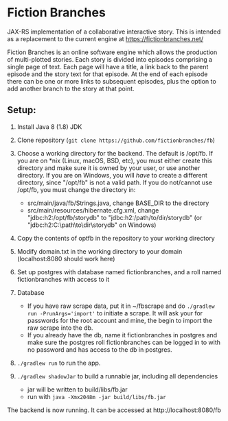 # Fiction Branches

JAX-RS implementation of a collaborative interactive story. This is intended as a replacement to the current
engine at https://fictionbranches.net/

Fiction Branches is an online software engine which allows the production of multi-plotted stories. Each story
is divided into episodes comprising a single page of text. Each page will have a title, a link back to the
parent episode and the story text for that episode. At the end of each episode there can be one or more links
to subsequent episodes, plus the option to add another branch to the story at that point.

## Setup:

1. Install Java 8 (1.8) JDK

2. Clone repository (`git clone https://github.com/fictionbranches/fb`)

4. Choose a working directory for the backend. The default is /opt/fb. If you are on *nix (Linux, macOS, BSD, etc), you must either create this directory and make sure it is owned by your user, or use another directory. If you are on Windows, you will *have* to create a different directory, since "/opt/fb" is not a valid path. If you do not/cannot use /opt/fb, you must change the directory in:
    - src/main/java/fb/Strings.java, change BASE_DIR to the directory
    - src/main/resources/hibernate.cfg.xml, change "jdbc:h2:/opt/fb/storydb" to "jdbc:h2:/path/to/dir/storydb" (or "jdbc:h2:C:\path\to\dir\storydb" on Windows)

5. Copy the contents of optfb in the repository to your working directory

6. Modify domain.txt in the working directory to your domain (localhost:8080 should work here)

7. Set up postgres with database named fictionbranches, and a roll named fictionbranches with access to it

8. Database
    - If you have raw scrape data, put it in ~/fbscrape and do `./gradlew run -PrunArgs='import'` to initiate a scrape. It will ask your for passwords for the root account and mine, the begin to import the raw scrape into the db. 
    - If you already have the db, name it fictionbranches in postgres and make sure the postgres roll fictionbranches can be logged in to with no password and has access to the db in postgres. 

9. `./gradlew run` to run the app.

10. `./gradlew shadowJar` to build a runnable jar, including all dependencies
    - jar will be written to build/libs/fb.jar
    - run with `java -Xmx2048m -jar build/libs/fb.jar`

The backend is now running. It can be accessed at http://localhost:8080/fb 
